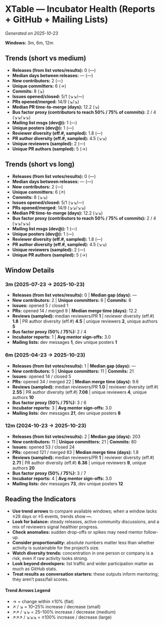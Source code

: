 # XTable — Incubator Health (Reports + GitHub + Mailing Lists)
_Generated on 2025-10-23_

**Windows:** 3m, 6m, 12m

## Trends (short vs medium)

- **Releases (from list votes/results):** 0 (—)
- **Median days between releases:** — (—)
- **New contributors:** 2 (—)
- **Unique committers:** 6 (→)
- **Commits:** 8 (↘)
- **Issues opened/closed:** 5/1 (↘↘/—)
- **PRs opened/merged:** 14/9 (↘/↘)
- **Median PR time-to-merge (days):** 12.2 (↘)
- **Bus factor proxy (contributors to reach 50% / 75% of commits):** 2 / 4 (↘↘/↘↘)
- **Mailing list msgs (dev@):** 1 (—)
- **Unique posters (dev@):** 1 (—)
- **Reviewer diversity (eff.#, sampled):** 1.8 (—)
- **PR author diversity (eff.#, sampled):** 4.5 (↘↘)
- **Unique reviewers (sampled):** 2 (—)
- **Unique PR authors (sampled):** 5 (→)

## Trends (short vs long)

- **Releases (from list votes/results):** 0 (—)
- **Median days between releases:** — (—)
- **New contributors:** 2 (—)
- **Unique committers:** 6 (↗)
- **Commits:** 8 (↘↘)
- **Issues opened/closed:** 5/1 (↘↘/—)
- **PRs opened/merged:** 14/9 (↘↘/↘↘)
- **Median PR time-to-merge (days):** 12.2 (↘↘)
- **Bus factor proxy (contributors to reach 50% / 75% of commits):** 2 / 4 (↘↘/↘↘)
- **Mailing list msgs (dev@):** 1 (—)
- **Unique posters (dev@):** 1 (—)
- **Reviewer diversity (eff.#, sampled):** 1.8 (—)
- **PR author diversity (eff.#, sampled):** 4.5 (↘↘)
- **Unique reviewers (sampled):** 2 (—)
- **Unique PR authors (sampled):** 5 (→)

## Window Details
### 3m  (2025-07-23 → 2025-10-23)
- **Releases (from list votes/results):** 0  |  **Median gap (days):** —
- **New contributors:** 2  |  **Unique committers:** 6  |  **Commits:** 8
- **Issues:** opened 5 / closed 1
- **PRs:** opened 14 / merged 9  |  **Median merge time (days):** 12.2
- **Reviews (sampled):** median reviewers/PR **1**  |  reviewer diversity (eff.#) **1.8**  |  PR author diversity (eff.#) **4.5**  |  unique reviewers **2**, unique authors **5**
- **Bus factor proxy (50% / 75%):** 2 / 4
- **Incubator reports:** 1  |  **Avg mentor sign-offs:** 3.0
- **Mailing lists:** dev messages **1**, dev unique posters **1**

### 6m  (2025-04-23 → 2025-10-23)
- **Releases (from list votes/results):** 1  |  **Median gap (days):** —
- **New contributors:** 5  |  **Unique committers:** 11  |  **Commits:** 21
- **Issues:** opened 14 / closed 5
- **PRs:** opened 34 / merged 22  |  **Median merge time (days):** 9.6
- **Reviews (sampled):** median reviewers/PR **1.0**  |  reviewer diversity (eff.#) **2.55**  |  PR author diversity (eff.#) **7.08**  |  unique reviewers **4**, unique authors **10**
- **Bus factor proxy (50% / 75%):** 3 / 6
- **Incubator reports:** 3  |  **Avg mentor sign-offs:** 3.0
- **Mailing lists:** dev messages **21**, dev unique posters **8**

### 12m  (2024-10-23 → 2025-10-23)
- **Releases (from list votes/results):** 2  |  **Median gap (days):** 203
- **New contributors:** 11  |  **Unique committers:** 21  |  **Commits:** 80
- **Issues:** opened 53 / closed 24
- **PRs:** opened 121 / merged 83  |  **Median merge time (days):** 1.8
- **Reviews (sampled):** median reviewers/PR **1**  |  reviewer diversity (eff.#) **2.71**  |  PR author diversity (eff.#) **6.36**  |  unique reviewers **9**, unique authors **20**
- **Bus factor proxy (50% / 75%):** 3 / 7
- **Incubator reports:** 4  |  **Avg mentor sign-offs:** 3.0
- **Mailing lists:** dev messages **73**, dev unique posters **12**

## Reading the Indicators
- **Use trend arrows** to compare available windows; when a window lacks ≥28 days or ≥5 events, trends show **—**.
- **Look for balance:** steady releases, active community discussions, and a mix of reviewers signal healthier progress.
- **Check anomalies:** sudden drop-offs or spikes may need mentor follow-up.
- **Consider proportionality:** absolute numbers matter less than whether activity is sustainable for the project’s size.
- **Watch diversity trends:** concentration in one person or company is a risk, even if raw activity looks strong.
- **Look beyond developers:** list traffic and wider participation matter as much as GitHub stats.
- **Treat results as conversation starters:** these outputs inform mentoring; they aren’t pass/fail scores.

#### Trend Arrows Legend
- →  = change within ±10% (flat)
- ↗ / ↘ = 10–25% increase / decrease (small)
- ↗↗ / ↘↘ = 25–100% increase / decrease (medium)
- ↗↗↗ / ↘↘↘ = ≥100% increase / decrease (large)
